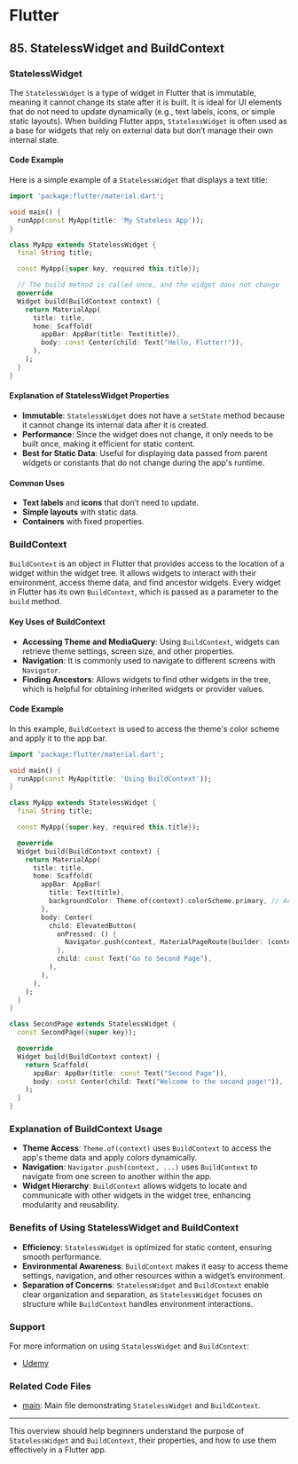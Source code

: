 # Flutter

## 85. StatelessWidget and BuildContext

### StatelessWidget

The `StatelessWidget` is a type of widget in Flutter that is immutable, meaning it cannot change its state after it is built. It is ideal for UI elements that do not need to update dynamically (e.g., text labels, icons, or simple static layouts). When building Flutter apps, `StatelessWidget` is often used as a base for widgets that rely on external data but don’t manage their own internal state.

#### Code Example

Here is a simple example of a `StatelessWidget` that displays a text title:

```dart
import 'package:flutter/material.dart';

void main() {
  runApp(const MyApp(title: 'My Stateless App'));
}

class MyApp extends StatelessWidget {
  final String title;

  const MyApp({super.key, required this.title});

  // The build method is called once, and the widget does not change
  @override
  Widget build(BuildContext context) {
    return MaterialApp(
      title: title,
      home: Scaffold(
        appBar: AppBar(title: Text(title)),
        body: const Center(child: Text("Hello, Flutter!")),
      ),
    );
  }
}
```

#### Explanation of StatelessWidget Properties

- **Immutable**: `StatelessWidget` does not have a `setState` method because it cannot change its internal data after it is created.
- **Performance**: Since the widget does not change, it only needs to be built once, making it efficient for static content.
- **Best for Static Data**: Useful for displaying data passed from parent widgets or constants that do not change during the app's runtime.

#### Common Uses

- **Text labels** and **icons** that don’t need to update.
- **Simple layouts** with static data.
- **Containers** with fixed properties.

### BuildContext

`BuildContext` is an object in Flutter that provides access to the location of a widget within the widget tree. It allows widgets to interact with their environment, access theme data, and find ancestor widgets. Every widget in Flutter has its own `BuildContext`, which is passed as a parameter to the `build` method.

#### Key Uses of BuildContext

- **Accessing Theme and MediaQuery**: Using `BuildContext`, widgets can retrieve theme settings, screen size, and other properties.
- **Navigation**: It is commonly used to navigate to different screens with `Navigator`.
- **Finding Ancestors**: Allows widgets to find other widgets in the tree, which is helpful for obtaining inherited widgets or provider values.

#### Code Example

In this example, `BuildContext` is used to access the theme's color scheme and apply it to the app bar.

```dart
import 'package:flutter/material.dart';

void main() {
  runApp(const MyApp(title: 'Using BuildContext'));
}

class MyApp extends StatelessWidget {
  final String title;

  const MyApp({super.key, required this.title});

  @override
  Widget build(BuildContext context) {
    return MaterialApp(
      title: title,
      home: Scaffold(
        appBar: AppBar(
          title: Text(title),
          backgroundColor: Theme.of(context).colorScheme.primary, // Access theme color
        ),
        body: Center(
          child: ElevatedButton(
            onPressed: () {
              Navigator.push(context, MaterialPageRoute(builder: (context) => const SecondPage()));
            },
            child: const Text("Go to Second Page"),
          ),
        ),
      ),
    );
  }
}

class SecondPage extends StatelessWidget {
  const SecondPage({super.key});

  @override
  Widget build(BuildContext context) {
    return Scaffold(
      appBar: AppBar(title: const Text("Second Page")),
      body: const Center(child: Text("Welcome to the second page!")),
    );
  }
}
```

### Explanation of BuildContext Usage

- **Theme Access**: `Theme.of(context)` uses `BuildContext` to access the app's theme data and apply colors dynamically.
- **Navigation**: `Navigator.push(context, ...)` uses `BuildContext` to navigate from one screen to another within the app.
- **Widget Hierarchy**: `BuildContext` allows widgets to locate and communicate with other widgets in the widget tree, enhancing modularity and reusability.

### Benefits of Using StatelessWidget and BuildContext

- **Efficiency**: `StatelessWidget` is optimized for static content, ensuring smooth performance.
- **Environmental Awareness**: `BuildContext` makes it easy to access theme settings, navigation, and other resources within a widget’s environment.
- **Separation of Concerns**: `StatelessWidget` and `BuildContext` enable clear organization and separation, as `StatelessWidget` focuses on structure while `BuildContext` handles environment interactions.

### Support

For more information on using `StatelessWidget` and `BuildContext`:

- [Udemy](https://www.udemy.com/course/flutter-dart-creez-des-applications-pour-ios-et-android/learn/lecture/26975652#overview)

### Related Code Files

- [main](main.dart): Main file demonstrating `StatelessWidget` and `BuildContext`.

---

This overview should help beginners understand the purpose of `StatelessWidget` and `BuildContext`, their properties, and how to use them effectively in a Flutter app.
